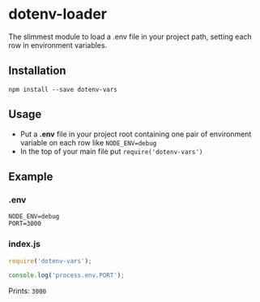 dotenv-loader
===

The slimmest module to load a .env file in your project path, setting each row in environment variables.

## Installation
``` npm install --save dotenv-vars ```

## Usage
- Put a **.env** file in your project root containing one pair of environment variable on each row like ``` NODE_ENV=debug ```
- In the top of your main file put ``` require('dotenv-vars') ```

## Example
### .env
```
NODE_ENV=debug
PORT=3000
```

### index.js
```javascript
require('dotenv-vars');

console.log('process.env.PORT');
```

Prints: ```3000```